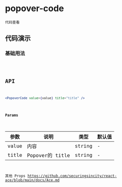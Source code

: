# popover-code

`代码查看`


## 代码演示

### 基础用法
<code src="./popover-code-use.tsx" />



## API

```jsx | pure
<PopoverCode value={value} title="title" />
```

#### Params

| 参数  | 说明            | 类型   | 默认值 |
| ----- | --------------- | ------ | ------ |
| value | 内容            | string | -      |
| title | Popover的 title | string | -      |

其他 Props https://github.com/securingsincity/react-ace/blob/main/docs/Ace.md
